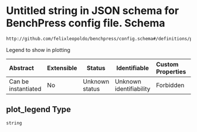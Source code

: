 # Untitled string in JSON schema for BenchPress config file. Schema

```txt
http://github.com/felixleopoldo/benchpress/config.schema#/definitions/pcalg/properties/plot_legend
```

Legend to show in plotting


| Abstract            | Extensible | Status         | Identifiable            | Custom Properties | Additional Properties | Access Restrictions | Defined In                                                               |
| :------------------ | ---------- | -------------- | ----------------------- | :---------------- | --------------------- | ------------------- | ------------------------------------------------------------------------ |
| Can be instantiated | No         | Unknown status | Unknown identifiability | Forbidden         | Allowed               | none                | [config.schema.json\*](../out/config.schema.json "open original schema") |

## plot_legend Type

`string`
